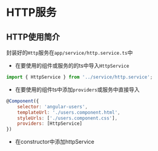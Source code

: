 # HTTP服务

## HTTP使用简介

封装好的`Http`服务在`app/service/http.service.ts`中

* 在要使用的组件或服务的的ts中导入`HttpService`

```js
import { HttpService } from '../service/http.service';
```

* 在要使用的组件ts中添加`providers`或服务中直接导入

```js
@Component({
    selector: 'angular-users',
    templateUrl: './users.component.html',
    styleUrls: ['./users.component.css'],
    providers: [HttpService]
})
```

* 在constructor中添加httpService



